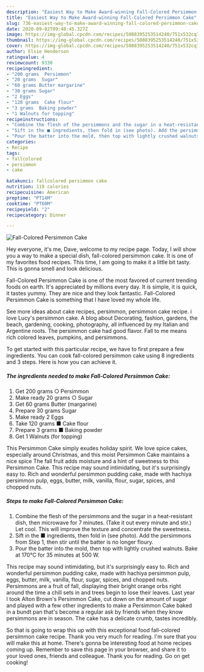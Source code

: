 ```yaml
---
description: "Easiest Way to Make Award-winning Fall-Colored Persimmon Cake"
title: "Easiest Way to Make Award-winning Fall-Colored Persimmon Cake"
slug: 736-easiest-way-to-make-award-winning-fall-colored-persimmon-cake
date: 2020-09-02T09:40:45.327Z
image: https://img-global.cpcdn.com/recipes/5088395253514240/751x532cq70/fall-colored-persimmon-cake-recipe-main-photo.jpg
thumbnail: https://img-global.cpcdn.com/recipes/5088395253514240/751x532cq70/fall-colored-persimmon-cake-recipe-main-photo.jpg
cover: https://img-global.cpcdn.com/recipes/5088395253514240/751x532cq70/fall-colored-persimmon-cake-recipe-main-photo.jpg
author: Elsie Henderson
ratingvalue: 4
reviewcount: 9330
recipeingredient:
- "200 grams  Persimmon"
- "20 grams  Sugar"
- "60 grams Butter margarine"
- "30 grams Sugar"
- "2 Eggs"
- "120 grams  Cake flour"
- "3 grams  Baking powder"
- "1 Walnuts for topping"
recipeinstructions:
- "Combine the flesh of the persimmons and the sugar in a heat-resistant dish, then microwave for 7 minutes. (Take it out every minute and stir.) Let cool. This will improve the texture and concentrate the sweetness."
- "Sift in the ■ ingredients, then fold in (see photo). Add the persimmons from Step 1, then stir until the batter is no longer floury."
- "Pour the batter into the mold, then top with lightly crushed walnuts. Bake at 170°C for 35 minutes at 500 W."
categories:
- Recipe
tags:
- fallcolored
- persimmon
- cake

katakunci: fallcolored persimmon cake 
nutrition: 119 calories
recipecuisine: American
preptime: "PT14M"
cooktime: "PT60M"
recipeyield: "2"
recipecategory: Dinner

---
```



![Fall-Colored Persimmon Cake](https://img-global.cpcdn.com/recipes/5088395253514240/751x532cq70/fall-colored-persimmon-cake-recipe-main-photo.jpg)

Hey everyone, it's me, Dave, welcome to my recipe page. Today, I will show you a way to make a special dish, fall-colored persimmon cake. It is one of my favorites food recipes. This time, I am going to make it a little bit tasty. This is gonna smell and look delicious.

Fall-Colored Persimmon Cake is one of the most favored of current trending foods on earth. It's appreciated by millions every day. It is simple, it is quick, it tastes yummy. They are nice and they look fantastic. Fall-Colored Persimmon Cake is something that I have loved my whole life.

See more ideas about cake recipes, persimmon, persimmon cake recipe. i love Lucy&#39;s persimmon cake. A blog about Decorating, fashion, gardens, the beach, gardening, cooking, photography, all influenced by my Italian and Argentine roots. The persimmon cake had good flavor. Fall to me means rich colored leaves, pumpkins, and persimmons.


To get started with this particular recipe, we have to first prepare a few ingredients. You can cook fall-colored persimmon cake using 8 ingredients and 3 steps. Here is how you can achieve it.

<!--inarticleads1-->

##### The ingredients needed to make Fall-Colored Persimmon Cake:

1. Get 200 grams ○ Persimmon
1. Make ready 20 grams ○ Sugar
1. Get 60 grams Butter (margarine)
1. Prepare 30 grams Sugar
1. Make ready 2 Eggs
1. Take 120 grams ■ Cake flour
1. Prepare 3 grams ■ Baking powder
1. Get 1 Walnuts (for topping)


This Persimmon Cake simply exudes holiday spirit. We love spice cakes, especially around Christmas, and this moist Persimmon Cake maintains a nice spice The fall fruit adds moisture and a hint of sweetness to this Persimmon Cake. This recipe may sound intimidating, but it&#39;s surprisingly easy to. Rich and wonderful persimmon pudding cake, made with hachiya persimmon pulp, eggs, butter, milk, vanilla, flour, sugar, spices, and chopped nuts. 

<!--inarticleads2-->

##### Steps to make Fall-Colored Persimmon Cake:

1. Combine the flesh of the persimmons and the sugar in a heat-resistant dish, then microwave for 7 minutes. (Take it out every minute and stir.) Let cool. This will improve the texture and concentrate the sweetness.
1. Sift in the ■ ingredients, then fold in (see photo). Add the persimmons from Step 1, then stir until the batter is no longer floury.
1. Pour the batter into the mold, then top with lightly crushed walnuts. Bake at 170°C for 35 minutes at 500 W.


This recipe may sound intimidating, but it&#39;s surprisingly easy to. Rich and wonderful persimmon pudding cake, made with hachiya persimmon pulp, eggs, butter, milk, vanilla, flour, sugar, spices, and chopped nuts. Persimmons are a fruit of fall, displaying their bright orange orbs right around the time a chill sets in and trees begin to lose their leaves. Last year I took Alton Brown&#39;s Persimmon Cake, cut down on the amount of sugar and played with a few other ingredients to make a Persimmon Cake baked in a bundt pan that&#39;s become a regular ask by friends when they know persimmons are in season. The cake has a delicate crumb, tastes incredibly. 

So that is going to wrap this up with this exceptional food fall-colored persimmon cake recipe. Thank you very much for reading. I'm sure that you will make this at home. There's gonna be interesting food at home recipes coming up. Remember to save this page in your browser, and share it to your loved ones, friends and colleague. Thank you for reading. Go on get cooking!
